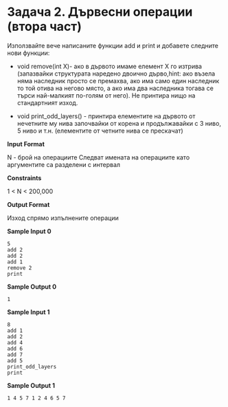 # Задача 2. Дървесни операции (втора част)

Използвайте вече написаните функции add и print и добавете следните нови функции:

* void remove(int X)- ако в дървото имаме елемент X го изтрива (запазвайки структурата наредено двоично дърво,hint: ако възела няма наследник просто се премахва, ако има само един наследник то той отива на негово място, а ако има два наследника тогава се търси най-малкият по-голям от него). Не принтира нищо на стандартният изход.

* void print_odd_layers() - принтира елементите на дървото от нечетните му нива започвайки от корена и продължавайки с 3 ниво, 5 ниво и т.н. (елементите от четните нива се прескачат)

**Input Format**

N - брой на операциите Следват имената на операциите като аргументите са разделени с интервал

**Constraints**

1 < N < 200,000

**Output Format**

Изход спрямо изпълнените операции

**Sample Input 0**
```
5
add 2
add 2
add 1
remove 2
print
```

**Sample Output 0**
```
1
```

**Sample Input 1**
```
8
add 1
add 2
add 4
add 6
add 7
add 5
print_odd_layers
print
```

**Sample Output 1**
```
1 4 5 7 1 2 4 6 5 7
```
